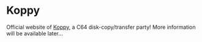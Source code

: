 # Koppy

Official website of [Koppy](http://koppy.bronxwhq.org), a C64 disk-copy/transfer
party! More information will be available later...
